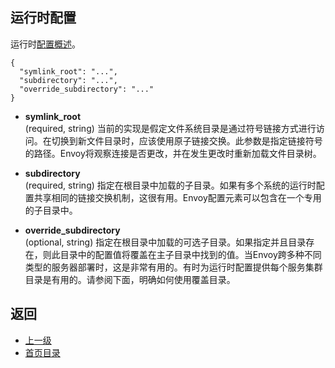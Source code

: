 ## 运行时配置

运行时[配置概述](../Configurationreference/Runtime.md)。

```
{
  "symlink_root": "...",
  "subdirectory": "...",
  "override_subdirectory": "..."
}
```
- **symlink_root**<br />
	(required, string) 当前的实现是假定文件系统目录是通过符号链接方式进行访问。在切换到新文件目录时，应该使用原子链接交换。此参数是指定链接符号的路径。Envoy将观察连接是否更改，并在发生更改时重新加载文件目录树。

- **subdirectory**<br />
	(required, string) 指定在根目录中加载的子目录。如果有多个系统的运行时配置共享相同的链接交换机制，这很有用。Envoy配置元素可以包含在一个专用的子目录中。

- **override_subdirectory**<br />
	(optional, string) 指定在根目录中加载的可选子目录。如果指定并且目录存在，则此目录中的配置值将覆盖在主子目录中找到的值。当Envoy跨多种不同类型的服务器部署时，这是非常有用的。有时为运行时配置提供每个服务集群目录是有用的。请参阅下面，明确如何使用覆盖目录。

## 返回
- [上一级](../v1APIreference.md)
- [首页目录](../README.md)

